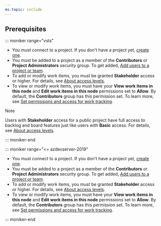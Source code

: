 ```yaml
---
ms.topic: include
---
```



## Prerequisites

::: moniker range="vsts"

* You must connect to a project. If you don't have a project yet, [create one](/azure/devops/boards/get-started/sign-up-invite-teammates). 
* You must be added to a project as a member of the **Contributors** or **Project Administrators** security group. To get added, [Add users to a project or team](/azure/devops/organizations/security/add-users-team-project). 
* To add or modify work items, you must be granted **Stakeholder** access or higher. For details, see [About access levels](/azure/devops/organizations/security/access-levels).
* To view or modify work items, you must have your **View work items in this node** and **Edit work items in this node** permissions set to **Allow**.  By default, the **Contributors** group has this permission set. To learn more, see [Set permissions and access for work tracking](/azure/devops/organizations/security/set-permissions-access-work-tracking).  

> [!NOTE]  
> Users with **Stakeholder** access for a public project have full access to backlog and board features just like users with **Basic** access. For details, see [About access levels](/azure/devops/organizations/security/access-levels).


::: moniker-end

::: moniker range="<= azdevserver-2019"

* You must connect to a project. If you don't have a project yet, [create one](/azure/devops/organizations/projects/create-project).
* You must be added to a project as a member of the **Contributors** or **Project Administrators** security group. To get added, [Add users to a project or team](/azure/devops/organizations/security/add-users-team-project). 
* To add or modify work items, you must be granted **Stakeholder** access or higher. For details, see [About access levels](/azure/devops/organizations/security/access-levels).
* To view or modify work items, you must have your **View work items in this node** and **Edit work items in this node** permissions set to **Allow**.  By default, the **Contributors** group has this permission set. To learn more, see [Set permissions and access for work tracking](/azure/devops/organizations/security/set-permissions-access-work-tracking).  

::: moniker-end 









